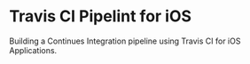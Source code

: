 # Travis CI Pipelint for iOS
Building a Continues Integration pipeline using Travis CI for iOS Applications.
